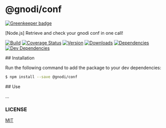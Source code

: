 # @gnodi/conf

[![Greenkeeper badge](https://badges.greenkeeper.io/gnodi/conf.svg)](https://greenkeeper.io/)

[Node.js]  Retrieve and check your gnodi conf in one call!

[![Build][build-image]][build-url]
[![Coverage Status][coverage-image]][coverage-url]
[![Version][version-image]][version-url]
[![Downloads][downloads-image]][downloads-url]
[![Dependencies][dependencies-image]][dependencies-url]
[![Dev Dependencies][dev-dependencies-image]][dev-dependencies-url]

## Installation

Run the following command to add the package to your dev dependencies:
```sh
$ npm install --save @gnodi/conf
```

## Use

...

### LICENSE

[MIT](LICENSE)

[build-image]: https://img.shields.io/travis/gnodi/conf.svg?style=flat
[build-url]: https://travis-ci.org/gnodi/conf
[coverage-image]:https://coveralls.io/repos/github/gnodi/conf/badge.svg?branch=master
[coverage-url]:https://coveralls.io/github/gnodi/conf?branch=master
[version-image]: https://img.shields.io/npm/v/@gnodi/conf.svg?style=flat
[version-url]: https://npmjs.org/package/@gnodi/conf
[downloads-image]: https://img.shields.io/npm/dm/@gnodi/conf.svg?style=flat
[downloads-url]: https://npmjs.org/package/@gnodi/conf
[dependencies-image]:https://david-dm.org/gnodi/conf.svg
[dependencies-url]:https://david-dm.org/gnodi/conf
[dev-dependencies-image]:https://david-dm.org/gnodi/conf/dev-status.svg
[dev-dependencies-url]:https://david-dm.org/gnodi/conf#info=devDependencies
